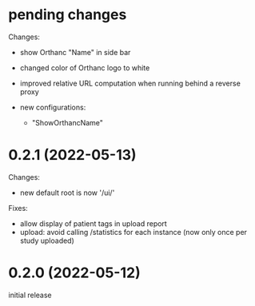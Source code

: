 pending changes
==================

Changes:
- show Orthanc "Name" in side bar
- changed color of Orthanc logo to white
- improved relative URL computation when running behind a reverse proxy

- new configurations:
  - "ShowOrthancName"

0.2.1 (2022-05-13)
==================

Changes:
- new default root is now '/ui/'

Fixes:
- allow display of patient tags in upload report
- upload: avoid calling /statistics for each instance (now only once per study uploaded)

0.2.0 (2022-05-12)
==================

initial release